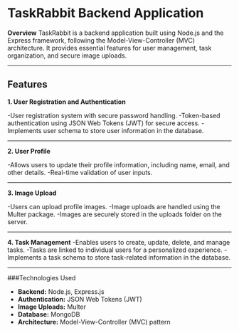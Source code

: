 # TaskRabbit Backend Application
**Overview**
TaskRabbit is a backend application built using Node.js and the Express framework, following the Model-View-Controller (MVC) architecture. It provides essential features for user management, task organization, and secure image uploads.


----------------------


## Features

**1. User Registration and Authentication**

-User registration system with secure password handling.
-Token-based authentication using JSON Web Tokens (JWT) for secure access.
-Implements user schema to store user information in the database.

------------------------

**2. User Profile**

-Allows users to update their profile information, including name, email, and other details.
-Real-time validation of user inputs.

-------------------------

**3. Image Upload**

-Users can upload profile images.
-Image uploads are handled using the Multer package.
-Images are securely stored in the uploads folder on the server.

-------------------------

**4. Task Management**
-Enables users to create, update, delete, and manage tasks.
-Tasks are linked to individual users for a personalized experience.
-Implements a task schema to store task-related information in the database.

-------------------------

###Technologies Used


- **Backend:** Node.js, Express.js
- **Authentication:** JSON Web Tokens (JWT)
- **Image Uploads:** Multer
- **Database:** MongoDB
- **Architecture:** Model-View-Controller (MVC) pattern
